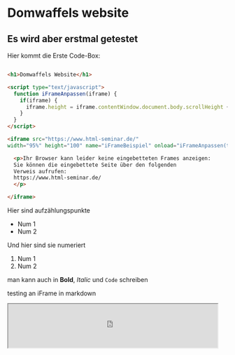# Domwaffels website
## Es wird aber erstmal getestet

Hier kommt die Erste Code-Box:

```markdown

<h1>Domwaffels Website</h1>

<script type="text/javascript">
  function iFrameAnpassen(iframe) {
    if(iframe) {
      iframe.height = iframe.contentWindow.document.body.scrollHeight + 'px';
    }
  }
</script>

<iframe src="https://www.html-seminar.de/"
width="95%" height="100" name="iFrameBeispiel" onload="iFrameAnpassen(this)" >

  <p>Ihr Browser kann leider keine eingebetteten Frames anzeigen:
  Sie können die eingebettete Seite über den folgenden
  Verweis aufrufen:
  https://www.html-seminar.de/
  </p>

</iframe>
```

Hier sind aufzählungspunkte
- Num 1
- Num 2

Und hier sind sie numeriert
1. Num 1
2. Num 2

man kann auch in **Bold**, _Italic_ und `Code` schreiben

testing an iFrame in markdown

<iframe src="https://www.html-seminar.de/"
width="95%" height="100" name="iFrameBeispiel" onload="iFrameAnpassen(this)" >

  <p>Ihr Browser kann leider keine eingebetteten Frames anzeigen:
  Sie können die eingebettete Seite über den folgenden
  Verweis aufrufen:
  https://www.html-seminar.de/
  </p>

</iframe>
